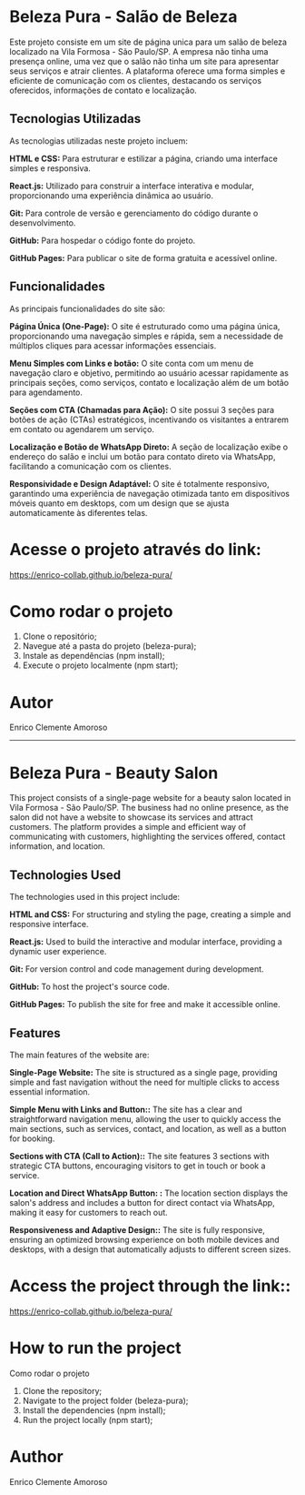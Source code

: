# Beleza Pura - Salão de Beleza

Este projeto consiste em um site de página unica para um salão de beleza localizado na Vila Formosa - São Paulo/SP. A empresa não tinha uma presença online, uma vez que o salão não tinha um site para apresentar seus serviços e atrair clientes. A plataforma oferece uma forma simples e eficiente de comunicação com os clientes, destacando os serviços oferecidos, informações de contato e localização.

## Tecnologias Utilizadas

As tecnologias utilizadas neste projeto incluem:

**HTML e CSS:** Para estruturar e estilizar a página, criando uma interface simples e responsiva.

**React.js:** Utilizado para construir a interface interativa e modular, proporcionando uma experiência dinâmica ao usuário.

**Git:** Para controle de versão e gerenciamento do código durante o desenvolvimento.

**GitHub:** Para hospedar o código fonte do projeto.

**GitHub Pages:** Para publicar o site de forma gratuita e acessível online.

## Funcionalidades

As principais funcionalidades do site são:

**Página Única (One-Page):** O site é estruturado como uma página única, proporcionando uma navegação simples e rápida, sem a necessidade de múltiplos cliques para acessar informações essenciais.

**Menu Simples com Links e botão:** O site conta com um menu de navegação claro e objetivo, permitindo ao usuário acessar rapidamente as principais seções, como serviços, contato e localização além de um botão para agendamento.

**Seções com CTA (Chamadas para Ação):** O site possui 3 seções para botões de ação (CTAs) estratégicos, incentivando os visitantes a entrarem em contato ou agendarem um serviço.

**Localização e Botão de WhatsApp Direto:** A seção de localização exibe o endereço do salão e inclui um botão para contato direto via WhatsApp, facilitando a comunicação com os clientes.

**Responsividade e Design Adaptável:** O site é totalmente responsivo, garantindo uma experiência de navegação otimizada tanto em dispositivos móveis quanto em desktops, com um design que se ajusta automaticamente às diferentes telas.

# **Acesse o projeto através do link:** 

https://enrico-collab.github.io/beleza-pura/

# Como rodar o projeto

1. Clone o repositório;
2. Navegue até a pasta do projeto (beleza-pura);
3. Instale as dependências (npm install);
4. Execute o projeto localmente (npm start);

# Autor
Enrico Clemente Amoroso

__________________________________________________________________________________________________________

# Beleza Pura - Beauty Salon

This project consists of a single-page website for a beauty salon located in Vila Formosa - São Paulo/SP. The business had no online presence, as the salon did not have a website to showcase its services and attract customers. The platform provides a simple and efficient way of communicating with customers, highlighting the services offered, contact information, and location.

## Technologies Used

The technologies used in this project include:

**HTML and CSS:** For structuring and styling the page, creating a simple and responsive interface.

**React.js:** Used to build the interactive and modular interface, providing a dynamic user experience.

**Git:** For version control and code management during development.

**GitHub:** To host the project's source code.

**GitHub Pages:** To publish the site for free and make it accessible online.

## Features

The main features of the website are:

**Single-Page Website:** The site is structured as a single page, providing simple and fast navigation without the need for multiple clicks to access essential information.

**Simple Menu with Links and Button::** The site has a clear and straightforward navigation menu, allowing the user to quickly access the main sections, such as services, contact, and location, as well as a button for booking.

**Sections with CTA (Call to Action)::** The site features 3 sections with strategic CTA buttons, encouraging visitors to get in touch or book a service.

**Location and Direct WhatsApp Button: :** The location section displays the salon's address and includes a button for direct contact via WhatsApp, making it easy for customers to reach out.

**Responsiveness and Adaptive Design::** The site is fully responsive, ensuring an optimized browsing experience on both mobile devices and desktops, with a design that automatically adjusts to different screen sizes.

# **Access the project through the link::** 

https://enrico-collab.github.io/beleza-pura/

# How to run the project
Como rodar o projeto

1. Clone the repository;
2. Navigate to the project folder (beleza-pura);
3. Install the dependencies (npm install);
4. Run the project locally (npm start);

# Author
Enrico Clemente Amoroso



